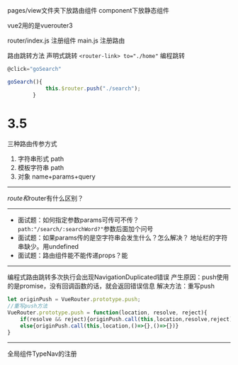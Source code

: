pages/view文件夹下放路由组件
component下放静态组件

vue2用的是vuerouter3

router/index.js 注册组件
main.js 注册路由

路由跳转方法
声明式跳转
`<router-link> to="./home"`
编程跳转
```js
@click="goSearch"

goSearch(){
            this.$router.push("./search");
        }
```
# 3.5
三种路由传参方式
1. 字符串形式 path
2. 模板字符串 path
3. 对象 name+params+query
---
$route和$router有什么区别？

---
- 面试题：如何指定参数params可传可不传？`path:"/search/:searchWord?"`参数后面加个问号
- 面试题：如果params传的是空字符串会发生什么？怎么解决？ 地址栏的字符串缺少。用undefined
- 面试题：路由组件能不能传递props？能

---
编程式路由跳转多次执行会出现NavigationDuplicated错误
产生原因：push使用的是promise，没有回调函数的话，就会返回错误信息
解决方法：重写push
```js
let originPush = VueRouter.prototype.push;
//重写push方法
VueRouter.prototype.push = function(location, resolve, reject){
    if(resolve && reject){originPush.call(this,location,resolve,reject)}
    else{originPush.call(this,location,()=>{},()=>{})}
}

```
---
全局组件TypeNav的注册